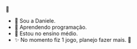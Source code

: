 🔅
- 👋 Sou a Daniele.
- 👀 Aprendendo programação.
- 🌠 Estou no ensino médio.
- ✨ No momento fiz 1 jogo, planejo fazer mais.
🔅
